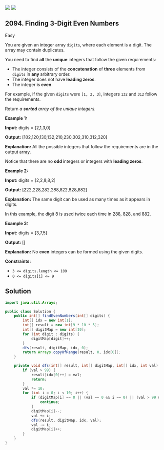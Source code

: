 [![](https://img.shields.io/github/stars/javadev/LeetCode-in-Java?label=Stars&style=flat-square)](https://github.com/javadev/LeetCode-in-Java)
[![](https://img.shields.io/github/forks/javadev/LeetCode-in-Java?label=Fork%20me%20on%20GitHub%20&style=flat-square)](https://github.com/javadev/LeetCode-in-Java/fork)

## 2094\. Finding 3-Digit Even Numbers

Easy

You are given an integer array `digits`, where each element is a digit. The array may contain duplicates.

You need to find **all** the **unique** integers that follow the given requirements:

*   The integer consists of the **concatenation** of **three** elements from `digits` in **any** arbitrary order.
*   The integer does not have **leading zeros**.
*   The integer is **even**.

For example, if the given `digits` were `[1, 2, 3]`, integers `132` and `312` follow the requirements.

Return _a **sorted** array of the unique integers._

**Example 1:**

**Input:** digits = [2,1,3,0]

**Output:** [102,120,130,132,210,230,302,310,312,320]

**Explanation:** All the possible integers that follow the requirements are in the output array.

Notice that there are no **odd** integers or integers with **leading zeros**. 

**Example 2:**

**Input:** digits = [2,2,8,8,2]

**Output:** [222,228,282,288,822,828,882]

**Explanation:** The same digit can be used as many times as it appears in digits.

In this example, the digit 8 is used twice each time in 288, 828, and 882. 

**Example 3:**

**Input:** digits = [3,7,5]

**Output:** []

**Explanation:** No **even** integers can be formed using the given digits. 

**Constraints:**

*   `3 <= digits.length <= 100`
*   `0 <= digits[i] <= 9`

## Solution

```java
import java.util.Arrays;

public class Solution {
    public int[] findEvenNumbers(int[] digits) {
        int[] idx = new int[1];
        int[] result = new int[9 * 10 * 5];
        int[] digitMap = new int[10];
        for (int digit : digits) {
            digitMap[digit]++;
        }
        dfs(result, digitMap, idx, 0);
        return Arrays.copyOfRange(result, 0, idx[0]);
    }

    private void dfs(int[] result, int[] digitMap, int[] idx, int val) {
        if (val > 99) {
            result[idx[0]++] = val;
            return;
        }
        val *= 10;
        for (int i = 0; i < 10; i++) {
            if (digitMap[i] == 0 || (val == 0 && i == 0) || (val > 99 && (i & 1) == 1)) {
                continue;
            }
            digitMap[i]--;
            val += i;
            dfs(result, digitMap, idx, val);
            val -= i;
            digitMap[i]++;
        }
    }
}
```